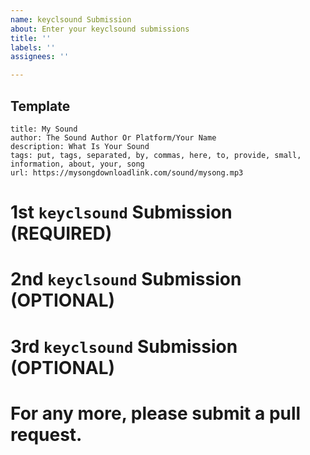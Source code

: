 ```yaml
---
name: keyclsound Submission
about: Enter your keyclsound submissions
title: ''
labels: ''
assignees: ''

---
```


## Template
```
title: My Sound
author: The Sound Author Or Platform/Your Name
description: What Is Your Sound
tags: put, tags, separated, by, commas, here, to, provide, small, information, about, your, song
url: https://mysongdownloadlink.com/sound/mysong.mp3
```

# 1st `keyclsound` Submission (REQUIRED)

# 2nd `keyclsound` Submission (OPTIONAL)

# 3rd `keyclsound` Submission (OPTIONAL)

# For any more, please submit a pull request.
